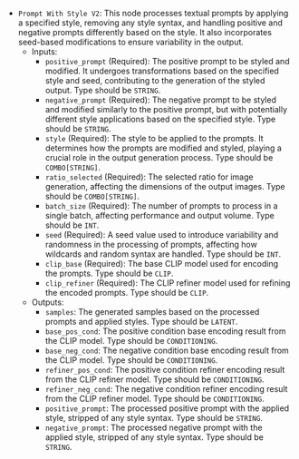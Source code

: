 - `Prompt With Style V2`: This node processes textual prompts by applying a specified style, removing any style syntax, and handling positive and negative prompts differently based on the style. It also incorporates seed-based modifications to ensure variability in the output.
    - Inputs:
        - `positive_prompt` (Required): The positive prompt to be styled and modified. It undergoes transformations based on the specified style and seed, contributing to the generation of the styled output. Type should be `STRING`.
        - `negative_prompt` (Required): The negative prompt to be styled and modified similarly to the positive prompt, but with potentially different style applications based on the specified style. Type should be `STRING`.
        - `style` (Required): The style to be applied to the prompts. It determines how the prompts are modified and styled, playing a crucial role in the output generation process. Type should be `COMBO[STRING]`.
        - `ratio_selected` (Required): The selected ratio for image generation, affecting the dimensions of the output images. Type should be `COMBO[STRING]`.
        - `batch_size` (Required): The number of prompts to process in a single batch, affecting performance and output volume. Type should be `INT`.
        - `seed` (Required): A seed value used to introduce variability and randomness in the processing of prompts, affecting how wildcards and random syntax are handled. Type should be `INT`.
        - `clip_base` (Required): The base CLIP model used for encoding the prompts. Type should be `CLIP`.
        - `clip_refiner` (Required): The CLIP refiner model used for refining the encoded prompts. Type should be `CLIP`.
    - Outputs:
        - `samples`: The generated samples based on the processed prompts and applied styles. Type should be `LATENT`.
        - `base_pos_cond`: The positive condition base encoding result from the CLIP model. Type should be `CONDITIONING`.
        - `base_neg_cond`: The negative condition base encoding result from the CLIP model. Type should be `CONDITIONING`.
        - `refiner_pos_cond`: The positive condition refiner encoding result from the CLIP refiner model. Type should be `CONDITIONING`.
        - `refiner_neg_cond`: The negative condition refiner encoding result from the CLIP refiner model. Type should be `CONDITIONING`.
        - `positive_prompt`: The processed positive prompt with the applied style, stripped of any style syntax. Type should be `STRING`.
        - `negative_prompt`: The processed negative prompt with the applied style, stripped of any style syntax. Type should be `STRING`.
